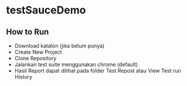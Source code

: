# testSauceDemo

## How to Run
- Download katalon (jika belum punya)
- Create New Project
- Clone Repository
- Jalankan test suite menggunakan chrome (default)
- Hasil Report dapat dilihat pada folder Test Repost atau View Test run History
